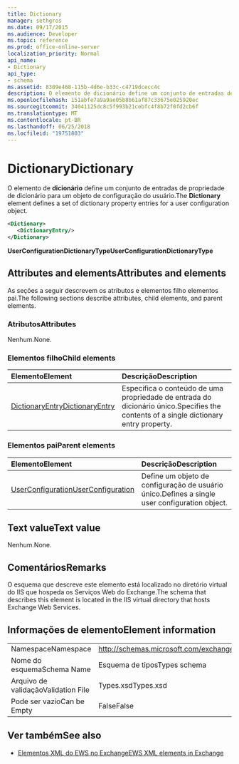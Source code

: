 ```yaml
---
title: Dictionary
manager: sethgros
ms.date: 09/17/2015
ms.audience: Developer
ms.topic: reference
ms.prod: office-online-server
localization_priority: Normal
api_name:
- Dictionary
api_type:
- schema
ms.assetid: 8309e468-115b-4d6e-b33c-c4719dcecc4c
description: O elemento de dicionário define um conjunto de entradas de propriedade de dicionário para um objeto de configuração do usuário.
ms.openlocfilehash: 151abfe7a9a9ae05b8b61af87c33675e025920ec
ms.sourcegitcommit: 34041125dc8c5f993b21cebfc4f8b72f0fd2cb6f
ms.translationtype: MT
ms.contentlocale: pt-BR
ms.lasthandoff: 06/25/2018
ms.locfileid: "19751803"
---
```

# <a name="dictionary"></a><span data-ttu-id="de8c8-103">Dictionary</span><span class="sxs-lookup"><span data-stu-id="de8c8-103">Dictionary</span></span>

<span data-ttu-id="de8c8-104">O elemento de **dicionário** define um conjunto de entradas de propriedade de dicionário para um objeto de configuração do usuário.</span><span class="sxs-lookup"><span data-stu-id="de8c8-104">The **Dictionary** element defines a set of dictionary property entries for a user configuration object.</span></span> 
  
```xml
<Dictionary>
   <DictionaryEntry/>
</Dictionary>
```

 <span data-ttu-id="de8c8-105">**UserConfigurationDictionaryType**</span><span class="sxs-lookup"><span data-stu-id="de8c8-105">**UserConfigurationDictionaryType**</span></span>
## <a name="attributes-and-elements"></a><span data-ttu-id="de8c8-106">Attributes and elements</span><span class="sxs-lookup"><span data-stu-id="de8c8-106">Attributes and elements</span></span>

<span data-ttu-id="de8c8-107">As seções a seguir descrevem os atributos e elementos filho elementos pai.</span><span class="sxs-lookup"><span data-stu-id="de8c8-107">The following sections describe attributes, child elements, and parent elements.</span></span>
  
### <a name="attributes"></a><span data-ttu-id="de8c8-108">Atributos</span><span class="sxs-lookup"><span data-stu-id="de8c8-108">Attributes</span></span>

<span data-ttu-id="de8c8-109">Nenhum.</span><span class="sxs-lookup"><span data-stu-id="de8c8-109">None.</span></span>
  
### <a name="child-elements"></a><span data-ttu-id="de8c8-110">Elementos filho</span><span class="sxs-lookup"><span data-stu-id="de8c8-110">Child elements</span></span>

|<span data-ttu-id="de8c8-111">**Elemento**</span><span class="sxs-lookup"><span data-stu-id="de8c8-111">**Element**</span></span>|<span data-ttu-id="de8c8-112">**Descrição**</span><span class="sxs-lookup"><span data-stu-id="de8c8-112">**Description**</span></span>|
|:-----|:-----|
|[<span data-ttu-id="de8c8-113">DictionaryEntry</span><span class="sxs-lookup"><span data-stu-id="de8c8-113">DictionaryEntry</span></span>](dictionaryentry.md) <br/> |<span data-ttu-id="de8c8-114">Especifica o conteúdo de uma propriedade de entrada do dicionário único.</span><span class="sxs-lookup"><span data-stu-id="de8c8-114">Specifies the contents of a single dictionary entry property.</span></span>  <br/> |
   
### <a name="parent-elements"></a><span data-ttu-id="de8c8-115">Elementos pai</span><span class="sxs-lookup"><span data-stu-id="de8c8-115">Parent elements</span></span>

|<span data-ttu-id="de8c8-116">**Elemento**</span><span class="sxs-lookup"><span data-stu-id="de8c8-116">**Element**</span></span>|<span data-ttu-id="de8c8-117">**Descrição**</span><span class="sxs-lookup"><span data-stu-id="de8c8-117">**Description**</span></span>|
|:-----|:-----|
|[<span data-ttu-id="de8c8-118">UserConfiguration</span><span class="sxs-lookup"><span data-stu-id="de8c8-118">UserConfiguration</span></span>](userconfiguration.md) <br/> |<span data-ttu-id="de8c8-119">Define um objeto de configuração de usuário único.</span><span class="sxs-lookup"><span data-stu-id="de8c8-119">Defines a single user configuration object.</span></span>  <br/> |
   
## <a name="text-value"></a><span data-ttu-id="de8c8-120">Text value</span><span class="sxs-lookup"><span data-stu-id="de8c8-120">Text value</span></span>

<span data-ttu-id="de8c8-121">Nenhum.</span><span class="sxs-lookup"><span data-stu-id="de8c8-121">None.</span></span>
  
## <a name="remarks"></a><span data-ttu-id="de8c8-122">Comentários</span><span class="sxs-lookup"><span data-stu-id="de8c8-122">Remarks</span></span>

<span data-ttu-id="de8c8-123">O esquema que descreve este elemento está localizado no diretório virtual do IIS que hospeda os Serviços Web do Exchange.</span><span class="sxs-lookup"><span data-stu-id="de8c8-123">The schema that describes this element is located in the IIS virtual directory that hosts Exchange Web Services.</span></span>
  
## <a name="element-information"></a><span data-ttu-id="de8c8-124">Informações de elemento</span><span class="sxs-lookup"><span data-stu-id="de8c8-124">Element information</span></span>

|||
|:-----|:-----|
|<span data-ttu-id="de8c8-125">Namespace</span><span class="sxs-lookup"><span data-stu-id="de8c8-125">Namespace</span></span>  <br/> |http://schemas.microsoft.com/exchange/services/2006/types  <br/> |
|<span data-ttu-id="de8c8-126">Nome do esquema</span><span class="sxs-lookup"><span data-stu-id="de8c8-126">Schema Name</span></span>  <br/> |<span data-ttu-id="de8c8-127">Esquema de tipos</span><span class="sxs-lookup"><span data-stu-id="de8c8-127">Types schema</span></span>  <br/> |
|<span data-ttu-id="de8c8-128">Arquivo de validação</span><span class="sxs-lookup"><span data-stu-id="de8c8-128">Validation File</span></span>  <br/> |<span data-ttu-id="de8c8-129">Types.xsd</span><span class="sxs-lookup"><span data-stu-id="de8c8-129">Types.xsd</span></span>  <br/> |
|<span data-ttu-id="de8c8-130">Pode ser vazio</span><span class="sxs-lookup"><span data-stu-id="de8c8-130">Can be Empty</span></span>  <br/> |<span data-ttu-id="de8c8-131">False</span><span class="sxs-lookup"><span data-stu-id="de8c8-131">False</span></span>  <br/> |
   
## <a name="see-also"></a><span data-ttu-id="de8c8-132">Ver também</span><span class="sxs-lookup"><span data-stu-id="de8c8-132">See also</span></span>

- [<span data-ttu-id="de8c8-133">Elementos XML do EWS no Exchange</span><span class="sxs-lookup"><span data-stu-id="de8c8-133">EWS XML elements in Exchange</span></span>](ews-xml-elements-in-exchange.md)

